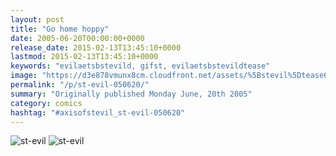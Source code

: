 ```yaml
---
layout: post
title: "Go home hoppy"
date: 2005-06-20T00:00:00+0000
release_date: 2015-02-13T13:45:10+0000
lastmod: 2015-02-13T13:45:10+0000
keywords: "evilaetsbstevild, gifst, evilaetsbstevildtease"
image: "https://d3e878vmunx8cm.cloudfront.net/assets/%5Bstevil%5Dtease6-19-05.gif"
permalink: "/p/st-evil-050620/"
summary: "Originally published Monday June, 20th 2005"
category: comics
hashtag: "#axisofstevil_st-evil-050620"
---
```


![st-evil](https://d3e878vmunx8cm.cloudfront.net/assets/%5Bstevil%5Dtease6-19-05.gif)
![st-evil](https://d3e878vmunx8cm.cloudfront.net/assets/%5Bstevil%5D6-19-05.gif)
